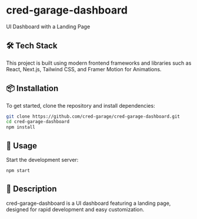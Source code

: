 # cred-garage-dashboard
UI Dashboard with a Landing Page

## 🛠 Tech Stack

This project is built using modern frontend frameworks and libraries such as React, Next.js, Tailwind CSS, and Framer Motion for Animations.

## 📦 Installation

To get started, clone the repository and install dependencies:

```bash
git clone https://github.com/cred-garage/cred-garage-dashboard.git
cd cred-garage-dashboard
npm install
```

## 🚀 Usage

Start the development server:

```bash
npm start
```

## 📄 Description

cred-garage-dashboard is a UI dashboard featuring a landing page, designed for rapid development and easy customization.